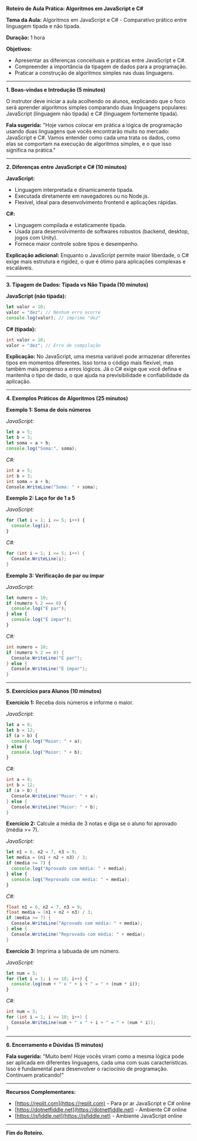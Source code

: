 **Roteiro de Aula Prática: Algoritmos em JavaScript e C#**

**Tema da Aula:** Algoritmos em JavaScript e C# - Comparativo prático entre linguagem tipada e não tipada.

**Duração:** 1 hora

**Objetivos:**
- Apresentar as diferenças conceituais e práticas entre JavaScript e C#.
- Compreender a importância da tipagem de dados para a programação.
- Praticar a construção de algoritmos simples nas duas linguagens.

---

**1. Boas-vindas e Introdução (5 minutos)**

O instrutor deve iniciar a aula acolhendo os alunos, explicando que o foco será aprender algoritmos simples comparando duas linguagens populares: JavaScript (linguagem não tipada) e C# (linguagem fortemente tipada).

**Fala sugerida:**
"Hoje vamos colocar em prática a lógica de programação usando duas linguagens que vocês encontrarão muito no mercado: JavaScript e C#. Vamos entender como cada uma trata os dados, como elas se comportam na execução de algoritmos simples, e o que isso significa na prática." 

---

**2. Diferenças entre JavaScript e C# (10 minutos)**

**JavaScript:**
- Linguagem interpretada e dinamicamente tipada.
- Executada diretamente em navegadores ou no Node.js.
- Flexível, ideal para desenvolvimento frontend e aplicações rápidas.

**C#:**
- Linguagem compilada e estaticamente tipada.
- Usada para desenvolvimento de softwares robustos (backend, desktop, jogos com Unity).
- Fornece maior controle sobre tipos e desempenho.

**Explicação adicional:**
Enquanto o JavaScript permite maior liberdade, o C# exige mais estrutura e rigidez, o que é ótimo para aplicações complexas e escaláveis.

---

**3. Tipagem de Dados: Tipada vs Não Tipada (10 minutos)**

**JavaScript (não tipada):**
```javascript
let valor = 10;
valor = "dez"; // Nenhum erro ocorre
console.log(valor); // imprime "dez"
```

**C# (tipada):**
```csharp
int valor = 10;
valor = "dez"; // Erro de compilação
```

**Explicação:**
No JavaScript, uma mesma variável pode armazenar diferentes tipos em momentos diferentes. Isso torna o código mais flexível, mas também mais propenso a erros lógicos. Já o C# exige que você defina e mantenha o tipo de dado, o que ajuda na previsibilidade e confiabilidade da aplicação.

---

**4. Exemplos Práticos de Algoritmos (25 minutos)**

**Exemplo 1: Soma de dois números**

*JavaScript:*
```javascript
let a = 5;
let b = 3;
let soma = a + b;
console.log("Soma:", soma);
```

*C#:*
```csharp
int a = 5;
int b = 3;
int soma = a + b;
Console.WriteLine("Soma: " + soma);
```

**Exemplo 2: Laço for de 1 a 5**

*JavaScript:*
```javascript
for (let i = 1; i <= 5; i++) {
  console.log(i);
}
```

*C#:*
```csharp
for (int i = 1; i <= 5; i++) {
  Console.WriteLine(i);
}
```

**Exemplo 3: Verificação de par ou ímpar**

*JavaScript:*
```javascript
let numero = 10;
if (numero % 2 === 0) {
  console.log("É par");
} else {
  console.log("É ímpar");
}
```

*C#:*
```csharp
int numero = 10;
if (numero % 2 == 0) {
  Console.WriteLine("É par");
} else {
  Console.WriteLine("É ímpar");
}
```

---

**5. Exercícios para Alunos (10 minutos)**

**Exercício 1:** Receba dois números e informe o maior.

*JavaScript:*
```javascript
let a = 8;
let b = 12;
if (a > b) {
  console.log("Maior: " + a);
} else {
  console.log("Maior: " + b);
}
```

*C#:*
```csharp
int a = 8;
int b = 12;
if (a > b) {
  Console.WriteLine("Maior: " + a);
} else {
  Console.WriteLine("Maior: " + b);
}
```

**Exercício 2:** Calcule a média de 3 notas e diga se o aluno foi aprovado (média >= 7).

*JavaScript:*
```javascript
let n1 = 6, n2 = 7, n3 = 9;
let media = (n1 + n2 + n3) / 3;
if (media >= 7) {
  console.log("Aprovado com média: " + media);
} else {
  console.log("Reprovado com média: " + media);
}
```

*C#:*
```csharp
float n1 = 6, n2 = 7, n3 = 9;
float media = (n1 + n2 + n3) / 3;
if (media >= 7) {
  Console.WriteLine("Aprovado com média: " + media);
} else {
  Console.WriteLine("Reprovado com média: " + media);
}
```

**Exercício 3:** Imprima a tabuada de um número.

*JavaScript:*
```javascript
let num = 5;
for (let i = 1; i <= 10; i++) {
  console.log(num + " x " + i + " = " + (num * i));
}
```

*C#:*
```csharp
int num = 5;
for (int i = 1; i <= 10; i++) {
  Console.WriteLine(num + " x " + i + " = " + (num * i));
}
```

---

**6. Encerramento e Dúvidas (5 minutos)**

**Fala sugerida:**
"Muito bem! Hoje vocês viram como a mesma lógica pode ser aplicada em diferentes linguagens, cada uma com suas características. Isso é fundamental para desenvolver o raciocínio de programação. Continuem praticando!"

---

**Recursos Complementares:**
- [https://replit.com](https://replit.com) - Para pr
ar JavaScript e C# online
- [https://dotnetfiddle.net](https://dotnetfiddle.net) - Ambiente C# online
- [https://jsfiddle.net](https://jsfiddle.net) - Ambiente JavaScript online

---

**Fim do Roteiro.**
